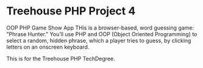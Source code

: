 # Treehouse PHP  Project 4
OOP PHP Game Show App
THis is a browser-based, word guessing game: "Phrase Hunter." You’ll use PHP and OOP (Object Oriented Programming) to select a random, hidden phrase, which a player tries to guess, by clicking letters on an onscreen keyboard.

This is for the Treehouse PHP TechDegree.
